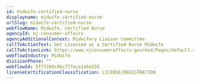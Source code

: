 ```yaml
---
id: midwife-certified-nurse
displayname: midwife-certified-nurse
urlSlug: midwife-certified-nurse
webflowName: Midwife, Certified Nurse
agencyId: nj-consumer-affairs
agencyAdditionalContext: Midwifery Liaison Committee
callToActionText: Get Licensed as a Certified Nurse Midwife
callToActionLink: https://www.njconsumeraffairs.gov/mid/Pages/default.aspx
webflowIndustry: Midwife
divisionPhone: ""
webflowId: 5f77299c4bc777eca1a6e255
licenseCertificationClassification: LICENSE/REGISTRATION
---
```

